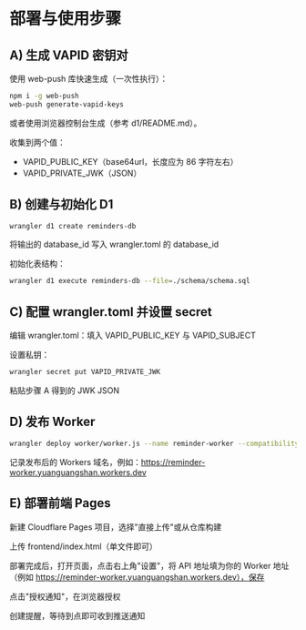 # 部署与使用步骤

## A) 生成 VAPID 密钥对

使用 web-push 库快速生成（一次性执行）：

```bash
npm i -g web-push
web-push generate-vapid-keys
```

或者使用浏览器控制台生成（参考 d1/README.md）。

收集到两个值：
- VAPID_PUBLIC_KEY（base64url，长度应为 86 字符左右）
- VAPID_PRIVATE_JWK（JSON）

## B) 创建与初始化 D1

```bash
wrangler d1 create reminders-db
```

将输出的 database_id 写入 wrangler.toml 的 database_id

初始化表结构：

```bash
wrangler d1 execute reminders-db --file=./schema/schema.sql
```

## C) 配置 wrangler.toml 并设置 secret

编辑 wrangler.toml：填入 VAPID_PUBLIC_KEY 与 VAPID_SUBJECT

设置私钥：

```bash
wrangler secret put VAPID_PRIVATE_JWK
```

粘贴步骤 A 得到的 JWK JSON

## D) 发布 Worker

```bash
wrangler deploy worker/worker.js --name reminder-worker --compatibility-date 2025-08-11
```

记录发布后的 Workers 域名，例如：https://reminder-worker.yuanguangshan.workers.dev

## E) 部署前端 Pages

新建 Cloudflare Pages 项目，选择"直接上传"或从仓库构建

上传 frontend/index.html（单文件即可）

部署完成后，打开页面，点击右上角"设置"，将 API 地址填为你的 Worker 地址（例如 https://reminder-worker.yuanguangshan.workers.dev），保存

点击"授权通知"，在浏览器授权

创建提醒，等待到点即可收到推送通知